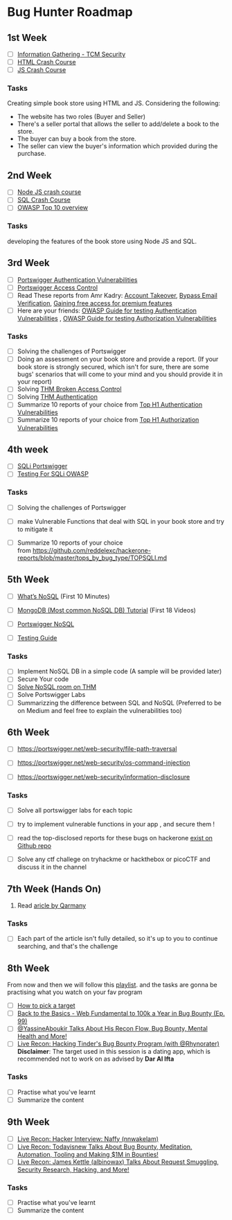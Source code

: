 # Bug Hunter Roadmap
## 1st Week
- [ ] [Information Gathering - TCM Security](https://academy.tcm-sec.com/courses/enrolled/1152300)
- [ ] [HTML Crash Course](https://www.youtube.com/watch?v=q3yFo-t1ykw&pp=ygUgaHRtbCBjcmFzaCBjb3Vyc2Ug2KjYp9mE2LnYsdio2Yo%3D)
- [ ] [JS Crash Course](https://www.youtube.com/watch?v=hdI2bqOjy3c&t=2s&pp=ygUPanMgY3Jhc2ggY291cnNl)

### Tasks
Creating simple book store using HTML and JS. Considering the following:
- The website has two roles (Buyer and Seller)
- There's a seller portal that allows the seller to add/delete a book to the store.
- The buyer can buy a book from the store.
- The seller can view the buyer's information which provided during the purchase.

## 2nd Week
- [ ] [Node JS crash course](https://www.youtube.com/watch?v=32M1al-Y6Ag&pp=ygUUTm9kZSBqcyBjcmFzaCBjb3Vyc2U%3D)
- [ ] [SQL Crash Course](https://www.sololearn.com/en/learn/courses/sql-introduction)
- [ ] [OWASP Top 10 overview](https://www.youtube.com/playlist?list=PLyqga7AXMtPOguwtCCXGZUKvd2CDCmUgQ)

### Tasks
developing the features of the book store using Node JS and SQL.

## 3rd Week
- [ ] [Portswigger Authentication Vulnerabilities](https://portswigger.net/web-security/learning-paths/authentication-vulnerabilities)
- [ ] [Portswigger Access Control](https://portswigger.net/web-security/access-control)
- [ ] Read These reports from Amr Kadry: [Account Takeover](https://0d-amr.medium.com/account-takeover-how-i-gained-access-to-any-user-account-through-a-simple-registration-flaw-96f9f6bdc0ae), [Bypass Email Verification](https://0d-amr.medium.com/bypass-email-verification-in-mozilla-2ab45ac36c42), [Gaining free access for premium features](https://0d-amr.medium.com/from-an-out-of-scope-bug-to-unlocking-lifetime-premium-accounts-in-mozilla-fe96371d814c)
- [ ] Here are your friends: [OWASP Guide for testing Authentication Vulnerabilities](https://owasp.org/www-project-web-security-testing-guide/latest/4-Web_Application_Security_Testing/04-Authentication_Testing/README) , [OWASP Guide for testing Authorization Vulnerabilities](https://owasp.org/www-project-web-security-testing-guide/latest/4-Web_Application_Security_Testing/05-Authorization_Testing/README)

### Tasks
- [ ] Solving the challenges of Portswigger
- [ ] Doing an assessment on your book store and provide a report. (If your book store is strongly secured, which isn't for sure, there are some bugs' scenarios that will come to your mind and you should provide it in your report)
- [ ] Solving [THM Broken Access Control](https://tryhackme.com/room/owaspbrokenaccesscontrol)
- [ ] Solving [THM Authentication](https://tryhackme.com/module/authentication)
- [ ] Summarize 10 reports of your choice from [Top H1 Authentication Vulnerabilities](https://github.com/reddelexc/hackerone-reports/blob/master/tops_by_bug_type/TOPAUTH.md)
- [ ] Summarize 10 reports of your choice from [Top H1 Authorization Vulnerabilities](https://github.com/reddelexc/hackerone-reports/blob/master/tops_by_bug_type/TOPAUTHORIZATION.md)

## 4th week
- [ ] [SQLi Portswigger](https://portswigger.net/web-security/sql-injection)
- [ ] [Testing For SQLi OWASP](https://owasp.org/www-project-web-security-testing-guide/latest/4-Web_Application_Security_Testing/07-Input_Validation_Testing/05-Testing_for_SQL_Injection)

### Tasks

- [ ]  Solving the challenges of Portswigger
- [ ]  make Vulnerable Functions that deal with SQL in your book store and try to mitigate it
- [ ]  Summarize 10 reports of your choice from https://github.com/reddelexc/hackerone-reports/blob/master/tops_by_bug_type/TOPSQLI.md


## 5th Week

- [ ]  [What’s NoSQL](https://www.youtube.com/watch?v=xh4gy1lbL2k&t=5068s) (First 10 Minutes)
- [ ]  [MongoDB (Most common NoSQL DB) Tutorial](https://www.youtube.com/watch?v=ExcRbA7fy_A&list=PL4cUxeGkcC9h77dJ-QJlwGlZlTd4ecZOA) (First 18 Videos)
- [ ]  [Portswigger NoSQL](https://portswigger.net/web-security/learning-paths/nosql-injection)
- [ ]  [Testing Guide](https://shellcode.blog/Web-Security-Testing-Guide/4-Web_Application_Security_Testing/07-Input_Validation_Testing/05.6-Testing_for_NoSQL_Injection)


### Tasks

- [ ]  Implement NoSQL DB in a simple code (A sample will be provided later)
- [ ]  Secure Your code
- [ ]  [Solve NoSQL room on THM](https://tryhackme.com/room/nosqlinjectiontutorial)
- [ ]  Solve Portswigger Labs
- [ ]  Summarizzing the difference between SQL and NoSQL (Preferred to be on Medium and feel free to explain the vulnerabilities too)

## 6th Week

- [ ]  https://portswigger.net/web-security/file-path-traversal
- [ ]  https://portswigger.net/web-security/os-command-injection
- [ ]  https://portswigger.net/web-security/information-disclosure


### Tasks

- [ ]  Solve all portswigger labs for each topic
- [ ]  try to implement vulnerable functions in your app , and secure them !
- [ ]  read the top-disclosed reports for these bugs on hackerone [exist on Github repo](https://github.com/reddelexc/hackerone-reports)
- [ ]  Solve any ctf challege on tryhackme or hackthebox or picoCTF and discuss it in the channel


## 7th Week (Hands On)
1. Read [aricle by Qarmany](https://deepstrike.io/blog/fundamental-web-components-every-pentesters-must-know) 

### Tasks
- [ ] Each part of the article isn't fully detailed, so it's up to you to continue searching, and that's the challenge

## 8th Week
From now and then we will follow this [playlist](https://www.youtube.com/playlist?list=PL5T7sibJnZsNR7c5LH853v6jlF4pusPrH). and the tasks are gonna be practising what you watch on your fav program

- [ ] [How to pick a target](https://youtu.be/ix8yFSJbEHY?si=r8mx317s7fD_vgTK)
- [ ] [Back to the Basics - Web Fundamental to 100k a Year in Bug Bounty (Ep. 99)](https://youtu.be/yxc2jVKE-jo?si=x7TBe8-J8xh7U-Dv)
- [ ] [@YassineAboukir Talks About His Recon Flow, Bug Bounty, Mental Health and More!](https://youtu.be/FU1fWMwGMuY?si=tsUZRgHPDn0YnBnl)
- [ ] [Live Recon: Hacking Tinder's Bug Bounty Program (with @Rhynorater)](https://youtu.be/IWIchfPJUGo?si=A9lCQwDz3WP1l1k1)
**Disclaimer**: The target used in this session is a dating app, which is recommended not to work on as advised by **Dar Al Ifta**

### Tasks
- [ ] Practise what you've learnt
- [ ] Summarize the content

## 9th Week
- [ ] [Live Recon: Hacker Interview: Naffy (nnwakelam)](https://youtu.be/U8tCX2X_u3Y?si=iUf0wepFtIc2jDzo)
- [ ] [Live Recon: Todayisnew Talks About Bug Bounty, Meditation, Automation, Tooling and Making $1M in Bounties!](https://youtu.be/PZIvYmj_Rls?si=UzSNCTaa0LKK85gT)
- [ ] [Live Recon: James Kettle (albinowax) Talks About Request Smuggling, Security Research, Hacking, and More!](https://youtu.be/g8q-QuEpUkI?si=026FjtaV44Dfa7Kb)

### Tasks
- [ ] Practise what you've learnt
- [ ] Summarize the content